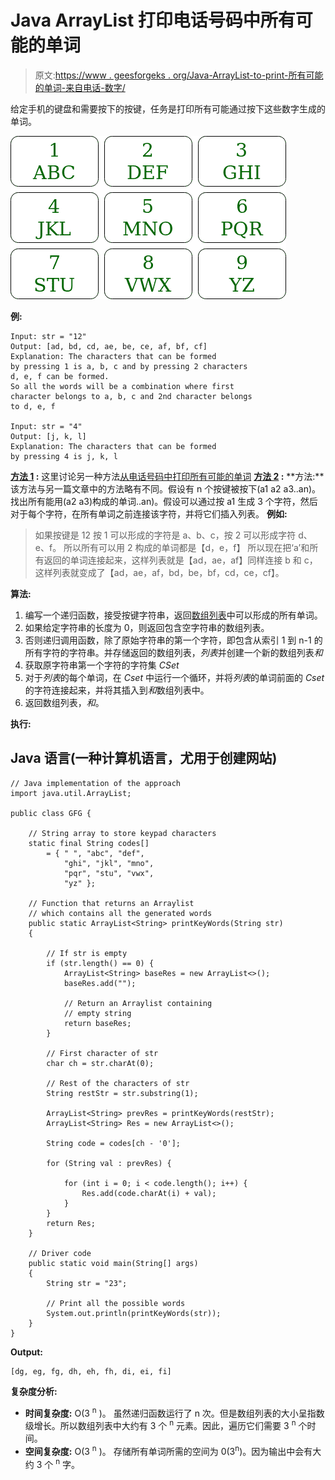 # Java ArrayList 打印电话号码中所有可能的单词

> 原文:[https://www . geesforgeks . org/Java-ArrayList-to-print-所有可能的单词-来自电话-数字/](https://www.geeksforgeeks.org/java-arraylist-to-print-all-possible-words-from-phone-digits/)

给定手机的键盘和需要按下的按键，任务是打印所有可能通过按下这些数字生成的单词。

![](img/4bf1929377498bf74408a0b8c637fcb1.png)

**例:**

```
Input: str = "12" 
Output: [ad, bd, cd, ae, be, ce, af, bf, cf]
Explanation: The characters that can be formed
by pressing 1 is a, b, c and by pressing 2 characters
d, e, f can be formed.
So all the words will be a combination where first 
character belongs to a, b, c and 2nd character belongs
to d, e, f

Input: str = "4"
Output: [j, k, l]
Explanation: The characters that can be formed
by pressing 4 is j, k, l
```

**<u>方法 1</u> :** 这里讨论另一种方法[从电话号码中打印所有可能的单词](https://www.geeksforgeeks.org/find-possible-words-phone-digits/)
**<u>方法 2</u> :**
**方法:**该方法与另一篇文章中的方法略有不同。假设有 n 个按键被按下(a1 a2 a3..an)。找出所有能用(a2 a3)构成的单词..an)。假设可以通过按 a1 生成 3 个字符，然后对于每个字符，在所有单词之前连接该字符，并将它们插入列表。
**例如:**

> 如果按键是 12
> 按 1 可以形成的字符是 a、b、c，按 2 可以形成字符 d、e、f。
> 所以所有可以用 2 构成的单词都是【d，e，f】
> 所以现在把‘a’和所有返回的单词连接起来，这样列表就是【ad，ae，af】同样连接 b 和 c，这样列表就变成了【ad，ae，af，bd，be，bf，cd，ce，cf】。

**算法:**

1.  编写一个递归函数，接受按键字符串，返回[数组列表](https://www.geeksforgeeks.org/arraylist-in-java/)中可以形成的所有单词。
2.  如果给定字符串的长度为 0，则返回包含空字符串的数组列表。
3.  否则递归调用函数，除了原始字符串的第一个字符，即包含从索引 1 到 n-1 的所有字符的字符串。并存储返回的数组列表，*列表*并创建一个新的数组列表*和*
4.  获取原字符串第一个字符的字符集 *CSet*
5.  对于*列表*的每个单词，在 *Cset* 中运行一个循环，并将*列表*的单词前面的 *Cset* 的字符连接起来，并将其插入到*和*数组列表中。
6.  返回数组列表，*和*。

**执行:**

## Java 语言(一种计算机语言，尤用于创建网站)

```
// Java implementation of the approach
import java.util.ArrayList;

public class GFG {

    // String array to store keypad characters
    static final String codes[]
        = { " ", "abc", "def",
            "ghi", "jkl", "mno",
            "pqr", "stu", "vwx",
            "yz" };

    // Function that returns an Arraylist
    // which contains all the generated words
    public static ArrayList<String> printKeyWords(String str)
    {

        // If str is empty
        if (str.length() == 0) {
            ArrayList<String> baseRes = new ArrayList<>();
            baseRes.add("");

            // Return an Arraylist containing
            // empty string
            return baseRes;
        }

        // First character of str
        char ch = str.charAt(0);

        // Rest of the characters of str
        String restStr = str.substring(1);

        ArrayList<String> prevRes = printKeyWords(restStr);
        ArrayList<String> Res = new ArrayList<>();

        String code = codes[ch - '0'];

        for (String val : prevRes) {

            for (int i = 0; i < code.length(); i++) {
                Res.add(code.charAt(i) + val);
            }
        }
        return Res;
    }

    // Driver code
    public static void main(String[] args)
    {
        String str = "23";

        // Print all the possible words
        System.out.println(printKeyWords(str));
    }
}
```

**Output:** 

```
[dg, eg, fg, dh, eh, fh, di, ei, fi]
```

**复杂度分析:**

*   **时间复杂度:** O(3 <sup>n</sup> )。
    虽然递归函数运行了 n 次。但是数组列表的大小呈指数级增长。所以数组列表中大约有 3 个 <sup>n</sup> 元素。因此，遍历它们需要 3 <sup>n</sup> 个时间。
*   **空间复杂度:** O(3 <sup>n</sup> )。
    存储所有单词所需的空间为 0(3<sup>n</sup>)。因为输出中会有大约 3 个 <sup>n</sup> 字。